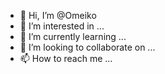 - 👋 Hi, I’m @Omeiko
- 👀 I’m interested in ...
- 🌱 I’m currently learning ...
- 💞️ I’m looking to collaborate on ...
- 📫 How to reach me ...

<!---
Omeiko/Omeiko is a ✨ special ✨ repository because its `README.md` (this file) appears on your GitHub profile.
You can click the Preview link to take a look at your changes.
--->
